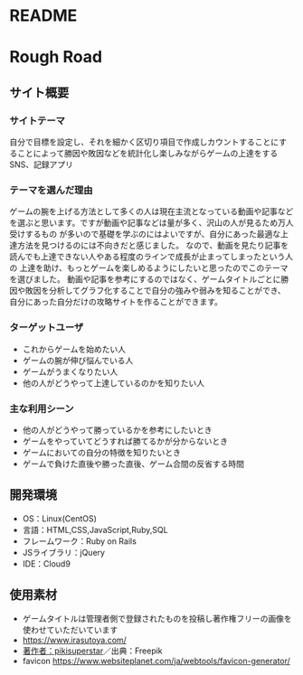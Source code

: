 # README


# Rough Road

## サイト概要
### サイトテーマ
自分で目標を設定し、それを細かく区切り項目で作成しカウントすることにすることによって勝因や敗因などを統計化し楽しみながらゲームの上達をするSNS、記録アプリ

### テーマを選んだ理由
ゲームの腕を上げる方法として多くの人は現在主流となっている動画や記事などを選ぶと思います。ですが動画や記事などは量が多く、沢山の人が見るため万人受けするもの
が多いので基礎を学ぶのにはよいですが、自分にあった最適な上達方法を見つけるのには不向きだと感じました。
なので、動画を見たり記事を読んでも上達できない人やある程度のラインで成長が止まってしまったという人の
上達を助け、もっとゲームを楽しめるようにしたいと思ったのでこのテーマを選びました。
動画や記事を参考にするのではなく、ゲームタイトルごとに勝因や敗因を分析してグラフ化することで自分の強みや弱みを知ることができ、
自分にあった自分だけの攻略サイトを作ることができます。


### ターゲットユーザ
- これからゲームを始めたい人
- ゲームの腕が伸び悩んでいる人
- ゲームがうまくなりたい人
- 他の人がどうやって上達しているのかを知りたい人

### 主な利用シーン
- 他の人がどうやって勝っているかを参考にしたいとき
- ゲームをやっていてどうすれば勝てるかが分からないとき
- ゲームにおいての自分の特徴を知りたいとき
- ゲームで負けた直後や勝った直後、ゲーム合間の反省する時間


## 開発環境
- OS：Linux(CentOS)
- 言語：HTML,CSS,JavaScript,Ruby,SQL
- フレームワーク：Ruby on Rails
- JSライブラリ：jQuery
- IDE：Cloud9

## 使用素材
- ゲームタイトルは管理者側で登録されたものを投稿し著作権フリーの画像を使わせていただいています
- https://www.irasutoya.com/
- <a href="https://jp.freepik.com/free-vector/abstract-neon-lights-background-design_9694001.htm#query=game&position=12&from_view=keyword">著作者：pikisuperstar</a>／出典：Freepik
- favicon https://www.websiteplanet.com/ja/webtools/favicon-generator/